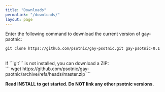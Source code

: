 ```yaml
---
title: "Downloads"
permalink: "/downloads/"
layout: page
---
```

Enter the following command to download the current version of gay-psotnic:<br>
```
git clone https://github.com/psotnic/gay-psotnic.git gay-psotnic-0.1
```
<br>
If ```git``` is not installed, you can download a ZIP:<br>
```
wget https://github.com/psotnic/gay-psotnic/archive/refs/heads/master.zip
```

**Read INSTALL to get started. Do NOT link any other psotnic versions.**
